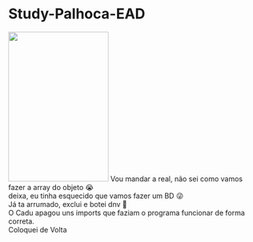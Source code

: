 # Study-Palhoca-EAD
<!DOCTYPE html>
<html>
<head>
</head>
<body>
<img src="https://extra.globo.com/incoming/7754419-4e8-d98/w448h673-PROP/chorao.jpg" width="200" height="300">
Vou mandar a real, não sei como vamos fazer a array do objeto 😭 <br>
deixa, eu tinha esquecido que vamos fazer um BD 😜 <br>
Já ta arrumado, exclui e botei dnv 🤠<br>
O Cadu apagou uns imports que faziam o programa funcionar de forma correta. <br>
Coloquei de Volta
</body>
</html>
